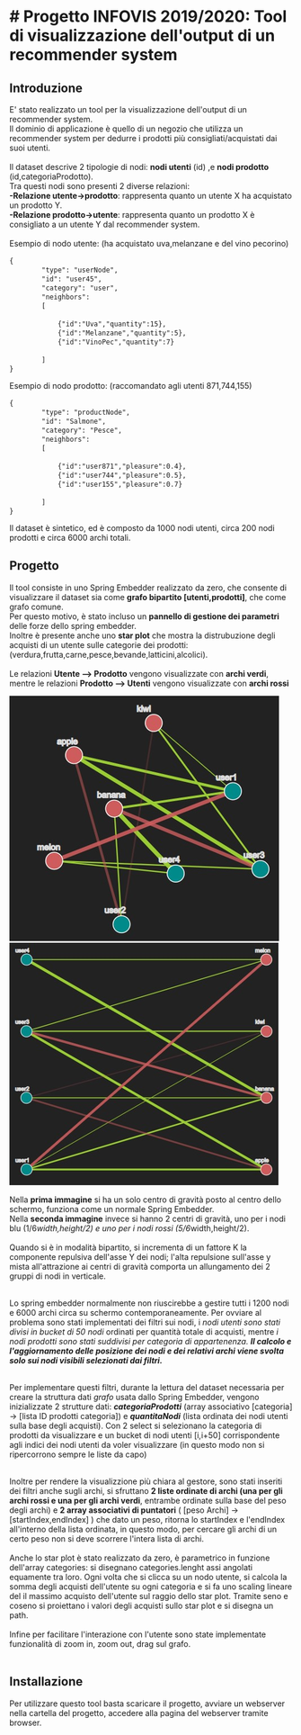 # # Progetto INFOVIS 2019/2020: Tool di visualizzazione dell'output di un recommender system

## Introduzione


E' stato realizzato un tool per la visualizzazione dell'output di un recommender system.<br/>Il dominio di applicazione è quello di un negozio che utilizza un recommender system per dedurre i prodotti più consigliati/acquistati dai suoi utenti.<br/><br/>
Il dataset descrive 2 tipologie di nodi: **nodi utenti** (id) ,e **nodi prodotto** (id,categoriaProdotto).<br/>
Tra questi nodi sono presenti 2 diverse relazioni:<br/>**-Relazione utente->prodotto**: rappresenta quanto un utente X ha acquistato un prodotto Y.<br/>**-Relazione prodotto->utente**: rappresenta quanto un prodotto X è consigliato a un utente Y dal recommender system.<br/><br/>
Esempio di nodo utente: (ha acquistato uva,melanzane e del vino pecorino)
```
{
		"type": "userNode",
		"id": "user45",
		"category": "user",
		"neighbors":
		[

			{"id":"Uva","quantity":15},
			{"id":"Melanzane","quantity":5},
			{"id":"VinoPec","quantity":7}

		]
}
```
Esempio di nodo prodotto: (raccomandato agli utenti 871,744,155)
```
{
		"type": "productNode",
		"id": "Salmone",
		"category": "Pesce",
		"neighbors":
		[

			{"id":"user871","pleasure":0.4},
			{"id":"user744","pleasure":0.5},
			{"id":"user155","pleasure":0.7}

		]
}
```
Il dataset è sintetico, ed è composto da 1000 nodi utenti, circa 200 nodi prodotti e circa 6000 archi totali.

## Progetto

Il tool consiste in uno Spring Embedder realizzato da zero, che consente di visualizzare il dataset sia come **grafo bipartito [utenti,prodotti]**, che come grafo comune.<br/>
Per questo motivo, è stato incluso un **pannello di gestione dei parametri** delle forze dello spring embedder.<br/> Inoltre è presente anche uno **star plot** che mostra la distrubuzione degli acquisti di un utente sulle categorie dei prodotti: (verdura,frutta,carne,pesce,bevande,latticini,alcolici).<br/></br>Le relazioni **Utente --> Prodotto** vengono visualizzate con **archi verdi**, mentre le relazioni **Prodotto --> Utenti** vengono visualizzate con **archi rossi**

![grafo1](/img1.jpg) ![grafo2](/img2.jpg)

Nella **prima immagine** si ha un solo centro di gravità posto al centro dello schermo, funziona come un normale Spring Embedder.<br/>
Nella **seconda immagine** invece si hanno 2 centri di gravità, uno per i nodi blu (1/6*width,height/2) e uno per i nodi rossi (5/6*width,height/2).<br/><br/>
Quando si è in modalità bipartito, si incrementa di un fattore K la componente repulsiva dell'asse Y dei nodi; l'alta repulsione sull'asse y mista all'attrazione ai centri di gravità comporta un allungamento dei 2 gruppi di nodi in verticale.<br/><br/>

Lo spring embedder normalmente non riuscirebbe a gestire tutti i 1200 nodi e 6000 archi circa su schermo contemporaneamente. Per ovviare al problema sono stati implementati dei filtri sui nodi, i *nodi utenti sono stati divisi in bucket di 50 nodi* ordinati per quantità totale di acquisti, mentre *i nodi prodotti sono stati suddivisi per categoria di appartenenza.* ***Il calcolo e l'aggiornamento delle posizione dei nodi e dei relativi archi viene svolta solo sui nodi visibili selezionati dai filtri.***<br/><br/>

Per implementare questi filtri, durante la lettura del dataset necessaria per creare la struttura dati *grafo* usata dallo Spring Embedder, vengono inizializzate 2 strutture dati: ***categoriaProdotti*** (array associativo [categoria] -> [lista ID prodotti categoria]) e ***quantitaNodi*** (lista ordinata dei nodi utenti sulla base degli acquisti). Con 2 select si selezionano la categoria di prodotti da visualizzare e un bucket di nodi utenti [i,i+50] corrispondente agli indici dei nodi utenti da voler visualizzare (in questo modo non si ripercorrono sempre le liste da capo)<br/><br/>

Inoltre per rendere la visualizzione più chiara al gestore, sono stati inseriti dei filtri anche sugli archi, si sfruttano **2 liste ordinate di archi (una per gli archi rossi e una per gli archi verdi**, entrambe ordinate sulla base del peso degli archi) e **2 array associativi di puntatori** ( [peso Archi] -> [startIndex,endIndex] ) che dato un peso, ritorna lo startIndex e l'endIndex all'interno della lista ordinata, in questo modo, per cercare gli archi di un certo peso non si deve scorrere l'intera lista di archi.<br/><br/>
Anche lo star plot è stato realizzato da zero, è parametrico in funzione dell'array categories: si disegnano categories.lenght assi angolati equamente tra loro. Ogni volta che si clicca su un nodo utente, si calcola la somma degli acquisti dell'utente su ogni categoria e si fa uno scaling lineare del il massimo acquisto dell'utente sul raggio dello star plot. Tramite seno e coseno si proiettano i valori degli acquisti sullo star plot e si disegna un path.</br></br>
Infine per facilitare l'interazione con l'utente sono state implementate funzionalità di zoom in, zoom out, drag sul grafo.</br></br>
## Installazione

Per utilizzare questo tool basta scaricare il progetto, avviare un webserver nella cartella del progetto, accedere alla pagina del webserver tramite browser.
